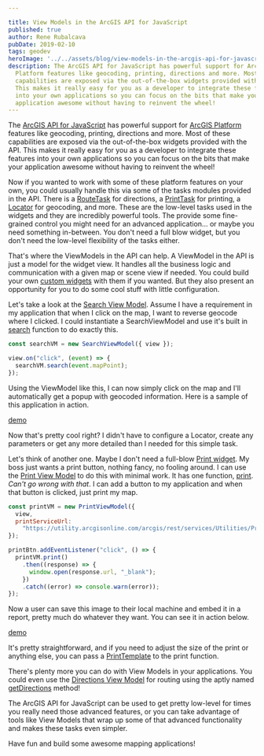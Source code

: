```yaml
---

title: View Models in the ArcGIS API for JavaScript
published: true
author: Rene Rubalcava
pubDate: 2019-02-10
tags: geodev
heroImage: '../../assets/blog/view-models-in-the-arcgis-api-for-javascript/images/view-models.jpg'
description: The ArcGIS API for JavaScript has powerful support for ArcGIS
  Platform features like geocoding, printing, directions and more. Most of these
  capabilities are exposed via the out-of-the-box widgets provided with the API.
  This makes it really easy for you as a developer to integrate these features
  into your own applications so you can focus on the bits that make your
  application awesome without having to reinvent the wheel!
---
```


The
[ArcGIS API for JavaScript](https://developers.arcgis.com/javascript/index.html)
has powerful support for
[ArcGIS Platform](https://developers.arcgis.com/labs/what-is-arcgis/) features
like geocoding, printing, directions and more. Most of these capabilities are
exposed via the out-of-the-box widgets provided with the API. This makes it
really easy for you as a developer to integrate these features into your own
applications so you can focus on the bits that make your application awesome
without having to reinvent the wheel!

Now if you wanted to work with some of these platform features on your own, you
could usually handle this via some of the tasks modules provided in the API.
There is a
[RouteTask](https://developers.arcgis.com/javascript/latest/api-reference/esri-tasks-RouteTask.html)
for directions, a
[PrintTask](https://developers.arcgis.com/javascript/latest/api-reference/esri-tasks-PrintTask.html)
for printing, a
[Locator](https://developers.arcgis.com/javascript/latest/api-reference/esri-tasks-Locator.html)
for geocoding, and more. These are the low-level tasks used in the widgets and
they are incredibly powerful tools. The provide some fine-grained control you
might need for an advanced application... or maybe you need something
in-between. You don't need a full blow widget, but you don't need the low-level
flexibility of the tasks either.

That's where the ViewModels in the API can help. A ViewModel in the API is just
a model for the widget view. It handles all the business logic and communication
with a given map or scene view if needed. You could build your own
[custom widgets](https://odoe.net/blog/view-models-in-arcgis-js-api/) with them
if you wanted. But they also present an opportunity for you to do some cool
stuff with little configuration.

Let's take a look at the
[Search View Model](https://developers.arcgis.com/javascript/latest/api-reference/esri-widgets-Search-SearchViewModel.html).
Assume I have a requirement in my application that when I click on the map, I
want to reverse geocode where I clicked. I could instantiate a SearchViewModel
and use it's built in
[search](https://developers.arcgis.com/javascript/latest/api-reference/esri-widgets-Search-SearchViewModel.html#search)
function to do exactly this.

```js
const searchVM = new SearchViewModel({ view });

view.on("click", (event) => {
  searchVM.search(event.mapPoint);
});
```

Using the ViewModel like this, I can now simply click on the map and I'll
automatically get a popup with geocoded information. Here is a sample of this
application in action.

[demo](https://codepen.io/odoe/pen/omqGMe?editors=0010)

Now that's pretty cool right? I didn't have to configure a Locator, create any
parameters or get any more detailed than I needed for this simple task.

Let's think of another one. Maybe I don't need a full-blow
[Print widget](https://developers.arcgis.com/javascript/latest/api-reference/esri-widgets-Print.html).
My boss just wants a print button, nothing fancy, no fooling around. I can use
the
[Print View Model](https://developers.arcgis.com/javascript/latest/api-reference/esri-widgets-Print-PrintViewModel.html)
to do this with minimal work. It has one function,
[print](https://developers.arcgis.com/javascript/latest/api-reference/esri-widgets-Print-PrintViewModel.html#print).
_Can't go wrong with that_. I can add a button to my application and when that
button is clicked, just print my map.

```js
const printVM = new PrintViewModel({
  view,
  printServiceUrl:
    "https://utility.arcgisonline.com/arcgis/rest/services/Utilities/PrintingTools/GPServer/Export%20Web%20Map%20Task",
});

printBtn.addEventListener("click", () => {
  printVM.print()
    .then((response) => {
      window.open(response.url, "_blank");
    })
    .catch((error) => console.warn(error));
});
```

Now a user can save this image to their local machine and embed it in a report,
pretty much do whatever they want. You can see it in action below.

[demo](https://codepen.io/odoe/pen/OdvxjE?editors=0010)

It's pretty straightforward, and if you need to adjust the size of the print or
anything else, you can pass a
[PrintTemplate](https://developers.arcgis.com/javascript/latest/api-reference/esri-tasks-support-PrintTemplate.html)
to the print function.

There's plenty more you can do with View Models in your applications. You could
even use the
[Directions View Model](https://developers.arcgis.com/javascript/latest/api-reference/esri-widgets-Directions-DirectionsViewModel.html)
for routing using the aptly named
[getDirections](https://developers.arcgis.com/javascript/latest/api-reference/esri-widgets-Directions-DirectionsViewModel.html#getDirections)
method!

The ArcGIS API for JavaScript can be used to get pretty low-level for times you
really need those advanced features, or you can take advantage of tools like
View Models that wrap up some of that advanced functionality and makes these
tasks even simpler.

Have fun and build some awesome mapping applications!
